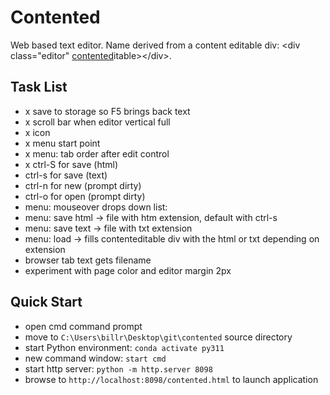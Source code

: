 # Contented

Web based text editor. Name derived from a content editable div: &lt;div class="editor" <u>contented</u>itable&gt;&lt;/div&gt;.

## Task List

- x save to storage so F5 brings back text
- x scroll bar when editor vertical full
- x icon
- x menu start point
- x menu: tab order after edit control
- x ctrl-S for save (html)
- ctrl-s for save (text)
- ctrl-n for new (prompt dirty)
- ctrl-o for open (prompt dirty)
- menu: mouseover drops down list:
- menu: save html -> file with htm extension, default with ctrl-s
- menu: save text -> file with txt extension
- menu: load -> fills contenteditable div with the html or txt depending on extension
- browser tab text gets filename
- experiment with page color and editor margin 2px

## Quick Start

- open cmd command prompt
- move to `C:\Users\billr\Desktop\git\contented` source directory
- start Python environment: `conda activate py311`
- new command window: `start cmd`
- start http server: `python -m http.server 8098`
- browse to `http://localhost:8098/contented.html` to launch application
